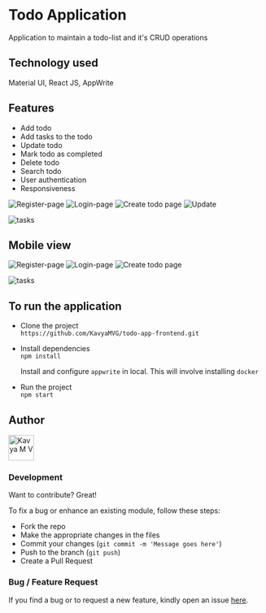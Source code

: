 # Todo Application

Application to maintain a todo-list and it's CRUD operations

## Technology used

Material UI, React JS, AppWrite

## Features

- Add todo
- Add tasks to the todo
- Update todo
- Mark todo as completed
- Delete todo
- Search todo
- User authentication
- Responsiveness

![Register-page](./assets/register.png)
![Login-page](./assets/login.png)
![Create todo page](./assets/homepage.png)
![Update](./assets/updatePage.png)

![tasks](./assets/subtodo.png)

## Mobile view

![Register-page](./assets/register-mobile.png)
![Login-page](./assets/login-mobile.png)
![Create todo page](./assets/todolist-mobile.png)

![tasks](./assets/taskList-mobile.png)

## To run the application

- Clone the project <br>
  `https://github.com/KavyaMVG/todo-app-frontend.git`

- Install dependencies <br>
  `npm install` <br>

  Install and configure `appwrite` in local. This will involve installing `docker`

- Run the project <br>
  `npm start`

## Author

<a href="https://github.com/kavyamvg"> <img src="https://github.com/kavyamvg.png" alt="Kavya M V" style="width:50px;"/></a>

### Development

Want to contribute? Great!

To fix a bug or enhance an existing module, follow these steps:

- Fork the repo
- Make the appropriate changes in the files
- Commit your changes (`git commit -m 'Message goes here'`)
- Push to the branch (`git push`)
- Create a Pull Request

### Bug / Feature Request

If you find a bug or to request a new feature, kindly open an issue [here](https://github.com/KavyaMVG/Chat-app-frontend/issues/new).
